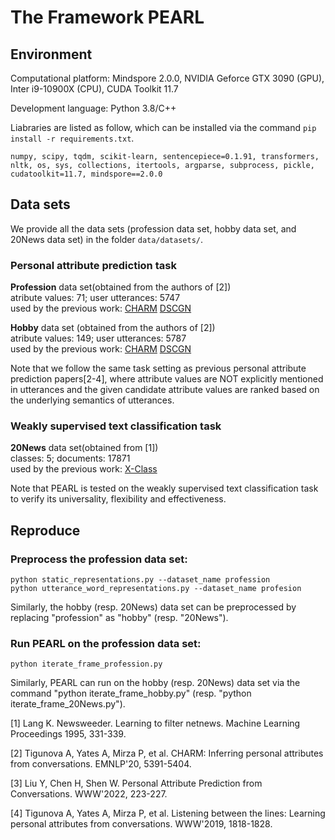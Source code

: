 # The Framework PEARL
## Environment

Computational platform: Mindspore 2.0.0, NVIDIA Geforce GTX 3090 (GPU), Inter i9-10900X (CPU), CUDA Toolkit 11.7

Development language: Python 3.8/C++
       
Liabraries are listed as follow, which can be installed via the command `pip install -r requirements.txt`.
```
numpy, scipy, tqdm, scikit-learn, sentencepiece=0.1.91, transformers, nltk, os, sys, collections, itertools, argparse, subprocess, pickle, cudatoolkit=11.7, mindspore==2.0.0
```
## Data sets
We provide all the data sets (profession data set, hobby data set, and 20News data set) in the folder `data/datasets/`. 
### Personal attribute prediction task
**Profession** data set(obtained from the authors of [2])  
atribute values: 71; user utterances: 5747   
used by the previous work: [CHARM](https://aclanthology.org/2020.emnlp-main.434/) [DSCGN](https://dl.acm.org/doi/abs/10.1145/3487553.3524248)   

**Hobby** data set (obtained from the authors of [2])  
atribute values: 149; user utterances: 5787   
used by the previous work: [CHARM](https://aclanthology.org/2020.emnlp-main.434/) [DSCGN](https://dl.acm.org/doi/abs/10.1145/3487553.3524248)    

Note that we follow the same task setting as previous personal attribute prediction papers[2-4], where attribute values are NOT explicitly mentioned in utterances and the given candidate attribute values are ranked based on the underlying semantics of utterances.

### Weakly supervised text classification task   
**20News** data set(obtained from [1])   
classes: 5; documents: 17871      
used by the previous work: [X-Class](https://arxiv.org/abs/2010.12794)   

Note that PEARL is tested on the weakly supervised text classification task to verify its universality, flexibility and effectiveness.

## Reproduce
### Preprocess the profession data set:

    python static_representations.py --dataset_name profession
    python utterance_word_representations.py --dataset_name profesion

Similarly, the hobby (resp. 20News) data set can be preprocessed by replacing "profession" as "hobby" (resp. "20News").
### Run PEARL on the profession data set:

    python iterate_frame_profession.py

Similarly, PEARL can run on the hobby (resp. 20News) data set via the command "python iterate_frame_hobby.py" (resp. "python iterate_frame_20News.py").

[1] Lang K. Newsweeder. Learning to filter netnews. Machine Learning Proceedings 1995, 331-339.    

[2] Tigunova A, Yates A, Mirza P, et al. CHARM: Inferring personal attributes from conversations. EMNLP'20, 5391-5404.

[3] Liu Y, Chen H, Shen W. Personal Attribute Prediction from Conversations. WWW'2022, 223-227.

[4] Tigunova A, Yates A, Mirza P, et al. Listening between the lines: Learning personal attributes from conversations. WWW'2019, 1818-1828.

